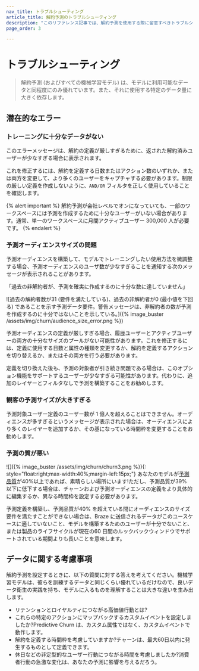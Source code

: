 ```yaml
---
nav_title: トラブルシューティング
article_title: 解約予測のトラブルシューティング
description: "このリファレンス記事では、解約予測を使用する際に留意すべきトラブルシューティングステップと考慮事項について説明します。"
page_order: 3

---
```


# トラブルシューティング

> 解約予測 (およびすべての機械学習モデル) は、モデルに利用可能なデータと同程度にのみ優れています。また、それに使用する特定のデータ量に大きく依存します。 

## 潜在的なエラー

### トレーニングに十分なデータがない 

このエラーメッセージは、解約の定義が厳しすぎるために、返された解約済みユーザーが少なすぎる場合に表示されます。 

これを修正するには、解約を定義する日数またはアクション数のいずれか、または両方を変更して、より多くのユーザーをキャプチャする必要があります。制限の厳しい定義を作成しないように、`AND/OR` フィルタを正しく使用していることを確認します。 

{% alert important %}
解約予測が会社レベルでオンになっていても、一部のワークスペースには予測を作成するために十分なユーザーがいない場合があります。通常、単一のワークスペースに月間アクティブユーザー 300,000 人が必要です。
{% endalert %}

### 予測オーディエンスサイズの問題

予測オーディエンスを構築して、モデルでトレーニングしたい使用方法を微調整する場合、予測オーディエンスのユーザ数が少なすぎることを通知する次のメッセージが表示されることがあります。 

「過去の非解約者が、予測を確実に作成するのに十分な数に達していません」

![過去の解約者数が31 (要件を満たしている)、過去の非解約者が0 (最小値を下回る) であることを示す予測データ要件。警告メッセージは、非解約者の数が予測を作成するのに十分ではないことを示している。]({% image_buster /assets/img/churn/audience_size_error.png %})

予測オーディエンスの定義が厳しすぎる場合、履歴ユーザーとアクティブユーザーの両方の十分なサイズのプールがない可能性があります。これを修正するには、定義に使用する日数と属性の種類を変更するか、解約を定義するアクションを切り替えるか、またはその両方を行う必要があります。 

定義を切り換えた後も、予測の対象者が引き続き問題である場合は、このオプション機能をサポートするユーザーが少なすぎる可能性があります。代わりに、追加のレイヤーとフィルタなしで予測を構築することをお勧めします。 

### 観客の予測サイズが大きすぎる

予測対象ユーザー定義のユーザー数が 1 億人を超えることはできません。オーディエンスが多すぎるというメッセージが表示された場合は、オーディエンスにより多くのレイヤーを追加するか、その基になっている時間枠を変更することをお勧めします。

### 予測の質が悪い

![]({% image_buster /assets/img/churn/churn3.png %}){: style="float:right;max-width:40%;margin-left:15px;"}
あなたのモデルが[予測品質]({{site.baseurl}}/user_guide/brazeai/predictive_churn/analytics/)が40%以上であれば、素晴らしい場所にいます!ただし、予測品質が39% 以下に低下する場合は、チャーンおよび予測オーディエンスの定義をより具体的に編集するか、異なる時間枠を設定する必要があります。 

予測定義を構築し、予測品質が40% を超えている間にオーディエンスのサイズ要件を満たすことができない場合は、Braze に送信されるデータがこのユースケースに適していないこと、モデルを構築するためのユーザーが十分でないこと、または製品のライフサイクルが現在の60 日間のルックバックウィンドウでサポートされている期間よりも長いことを意味します。 

## データに関する考慮事項

解約予測を設定するときに、以下の質問に対する答えを考えてください。機械学習モデルは、彼らを訓練するデータと同じくらい優れているだけなので、良いデータ衛生の実践を持ち、モデルに入るものを理解することは大きな違いを生み出します。

- リテンションとロイヤルティにつながる高価値行動とは?
- これらの特定のアクションにマップバックするカスタムイベントを設定しましたか?Predictive Churn は、カスタム属性ではなく、カスタムイベントで動作します。
- 解約を定義する時間枠を考慮していますか?チャーンは、最大60日以内に発生するものとして定義できます。
- 休日などの非定型的なユーザー行動につながる時間を考慮しましたか?消費者行動の急激な変化は、あなたの予測に影響を与えるだろう。 

